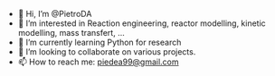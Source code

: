 - 👋 Hi, I’m @PietroDA
- 👀 I’m interested in Reaction engineering, reactor modelling, kinetic modelling, mass transfert, ...
- 🌱 I’m currently learning Python for research
- 💞️ I’m looking to collaborate on various projects.
- 📫 How to reach me: piedea99@gmail.com

<!---
PietroDA/PietroDA is a ✨ special ✨ repository because its `README.md` (this file) appears on your GitHub profile.
You can click the Preview link to take a look at your changes.
--->

